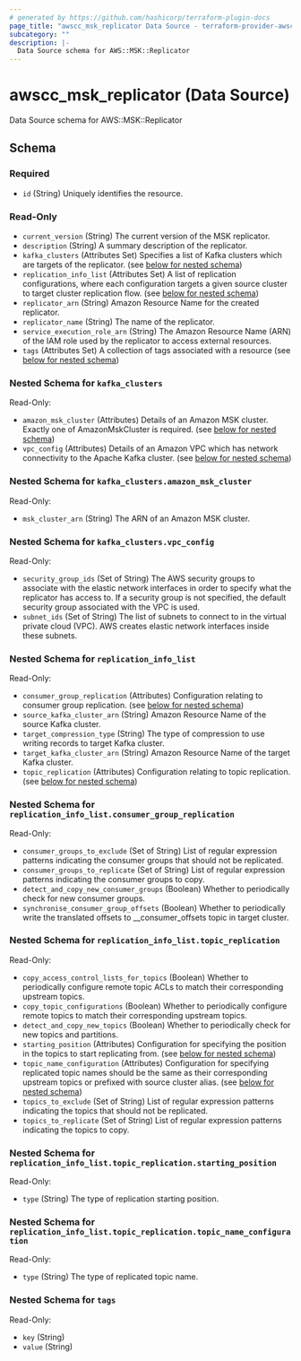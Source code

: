 ```yaml
---
# generated by https://github.com/hashicorp/terraform-plugin-docs
page_title: "awscc_msk_replicator Data Source - terraform-provider-awscc"
subcategory: ""
description: |-
  Data Source schema for AWS::MSK::Replicator
---
```


# awscc_msk_replicator (Data Source)

Data Source schema for AWS::MSK::Replicator



<!-- schema generated by tfplugindocs -->
## Schema

### Required

- `id` (String) Uniquely identifies the resource.

### Read-Only

- `current_version` (String) The current version of the MSK replicator.
- `description` (String) A summary description of the replicator.
- `kafka_clusters` (Attributes Set) Specifies a list of Kafka clusters which are targets of the replicator. (see [below for nested schema](#nestedatt--kafka_clusters))
- `replication_info_list` (Attributes Set) A list of replication configurations, where each configuration targets a given source cluster to target cluster replication flow. (see [below for nested schema](#nestedatt--replication_info_list))
- `replicator_arn` (String) Amazon Resource Name for the created replicator.
- `replicator_name` (String) The name of the replicator.
- `service_execution_role_arn` (String) The Amazon Resource Name (ARN) of the IAM role used by the replicator to access external resources.
- `tags` (Attributes Set) A collection of tags associated with a resource (see [below for nested schema](#nestedatt--tags))

<a id="nestedatt--kafka_clusters"></a>
### Nested Schema for `kafka_clusters`

Read-Only:

- `amazon_msk_cluster` (Attributes) Details of an Amazon MSK cluster. Exactly one of AmazonMskCluster is required. (see [below for nested schema](#nestedatt--kafka_clusters--amazon_msk_cluster))
- `vpc_config` (Attributes) Details of an Amazon VPC which has network connectivity to the Apache Kafka cluster. (see [below for nested schema](#nestedatt--kafka_clusters--vpc_config))

<a id="nestedatt--kafka_clusters--amazon_msk_cluster"></a>
### Nested Schema for `kafka_clusters.amazon_msk_cluster`

Read-Only:

- `msk_cluster_arn` (String) The ARN of an Amazon MSK cluster.


<a id="nestedatt--kafka_clusters--vpc_config"></a>
### Nested Schema for `kafka_clusters.vpc_config`

Read-Only:

- `security_group_ids` (Set of String) The AWS security groups to associate with the elastic network interfaces in order to specify what the replicator has access to. If a security group is not specified, the default security group associated with the VPC is used.
- `subnet_ids` (Set of String) The list of subnets to connect to in the virtual private cloud (VPC). AWS creates elastic network interfaces inside these subnets.



<a id="nestedatt--replication_info_list"></a>
### Nested Schema for `replication_info_list`

Read-Only:

- `consumer_group_replication` (Attributes) Configuration relating to consumer group replication. (see [below for nested schema](#nestedatt--replication_info_list--consumer_group_replication))
- `source_kafka_cluster_arn` (String) Amazon Resource Name of the source Kafka cluster.
- `target_compression_type` (String) The type of compression to use writing records to target Kafka cluster.
- `target_kafka_cluster_arn` (String) Amazon Resource Name of the target Kafka cluster.
- `topic_replication` (Attributes) Configuration relating to topic replication. (see [below for nested schema](#nestedatt--replication_info_list--topic_replication))

<a id="nestedatt--replication_info_list--consumer_group_replication"></a>
### Nested Schema for `replication_info_list.consumer_group_replication`

Read-Only:

- `consumer_groups_to_exclude` (Set of String) List of regular expression patterns indicating the consumer groups that should not be replicated.
- `consumer_groups_to_replicate` (Set of String) List of regular expression patterns indicating the consumer groups to copy.
- `detect_and_copy_new_consumer_groups` (Boolean) Whether to periodically check for new consumer groups.
- `synchronise_consumer_group_offsets` (Boolean) Whether to periodically write the translated offsets to __consumer_offsets topic in target cluster.


<a id="nestedatt--replication_info_list--topic_replication"></a>
### Nested Schema for `replication_info_list.topic_replication`

Read-Only:

- `copy_access_control_lists_for_topics` (Boolean) Whether to periodically configure remote topic ACLs to match their corresponding upstream topics.
- `copy_topic_configurations` (Boolean) Whether to periodically configure remote topics to match their corresponding upstream topics.
- `detect_and_copy_new_topics` (Boolean) Whether to periodically check for new topics and partitions.
- `starting_position` (Attributes) Configuration for specifying the position in the topics to start replicating from. (see [below for nested schema](#nestedatt--replication_info_list--topic_replication--starting_position))
- `topic_name_configuration` (Attributes) Configuration for specifying replicated topic names should be the same as their corresponding upstream topics or prefixed with source cluster alias. (see [below for nested schema](#nestedatt--replication_info_list--topic_replication--topic_name_configuration))
- `topics_to_exclude` (Set of String) List of regular expression patterns indicating the topics that should not be replicated.
- `topics_to_replicate` (Set of String) List of regular expression patterns indicating the topics to copy.

<a id="nestedatt--replication_info_list--topic_replication--starting_position"></a>
### Nested Schema for `replication_info_list.topic_replication.starting_position`

Read-Only:

- `type` (String) The type of replication starting position.


<a id="nestedatt--replication_info_list--topic_replication--topic_name_configuration"></a>
### Nested Schema for `replication_info_list.topic_replication.topic_name_configuration`

Read-Only:

- `type` (String) The type of replicated topic name.




<a id="nestedatt--tags"></a>
### Nested Schema for `tags`

Read-Only:

- `key` (String)
- `value` (String)
